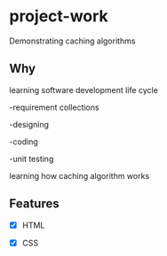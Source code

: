 # project-work
Demonstrating caching algorithms

## Why

learning software development life cycle

  -requirement collections
  
  -designing
  
  -coding
  
  -unit testing
  

learning how caching algorithm works

## Features

- [x] HTML 
- [x] CSS


